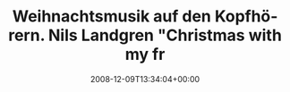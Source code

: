 ---
retweeted: false
source: <a href="http://twitter.com" rel="nofollow">Twitter Web Client</a>
entities:
  hashtags: []
  symbols: []
  user_mentions: []
  urls: []
display_text_range:
- '0'
- '107'
favorite_count: '0'
id_str: '1047012889'
truncated: false
retweet_count: '0'
id: '1047012889'
created_at: Tue Dec 09 13:34:04 +0000 2008
favorited: false
full_text: Weihnachtsmusik auf den Kopfhörern. Nils Landgren "Christmas with my friends"
  - Wer interesse hat, bei mir.
lang: de
tags:
- pesos/twitter
date: '2008-12-09T13:34:04+00:00'
src: https://twitter.com/bascht/status/1047012889
original_url: https://twitter.com/bascht/status/1047012889
type: twitter_tweet
text: Weihnachtsmusik auf den Kopfhörern. Nils Landgren "Christmas with my friends"
  - Wer interesse hat, bei mir.
title: Weihnachtsmusik auf den Kopfhörern. Nils Landgren "Christmas with my fr

---